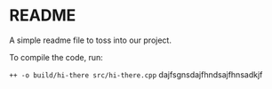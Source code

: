 README
======

A simple readme file to toss into our project.

To compile the code, run:

`++ -o build/hi-there src/hi-there.cpp`
dajfsgnsdajfhndsajfhnsadkjf

